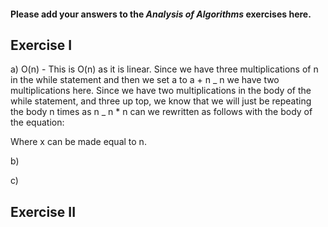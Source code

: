 #### Please add your answers to the **_Analysis of Algorithms_** exercises here.

## Exercise I

a) O(n) - This is O(n) as it is linear. Since we have three multiplications of n in the while statement and then we set a to a + n _ n we have two multiplications here. Since we have two multiplications in the body of the while statement, and three up top, we know that we will just be repeating the body n times as n _ n \* n can we rewritten as follows with the body of the equation:

 <!-- (n*n) * n = x(n*n) -->

Where x can be made equal to n.

b)

c)

## Exercise II
